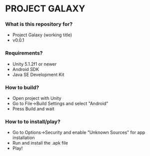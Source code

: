 # PROJECT GALAXY #

### What is this repository for? ###

* Project Galaxy (working title)
* v0.0.1

### Requirements? ###

* Unity 5.1.2f1 or newer
* Android SDK
* Java SE Development Kit

### How to build? ###

* Open project with Unity
* Go to File->Build Settings and select "Android"
* Press Build and wait

### How to to install/play? ###

* Go to Options->Security and enable "Unknown Sources" for app installation
* Run and install the .apk file
* Play!


